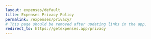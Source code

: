 ```yaml
---
layout: expenses/default
title: Expenses Privacy Policy
permalink: /expenses/privacy/
# This page should be removed after updating links in the app.
redirect_to: https://getexpenses.app/privacy
---
```

